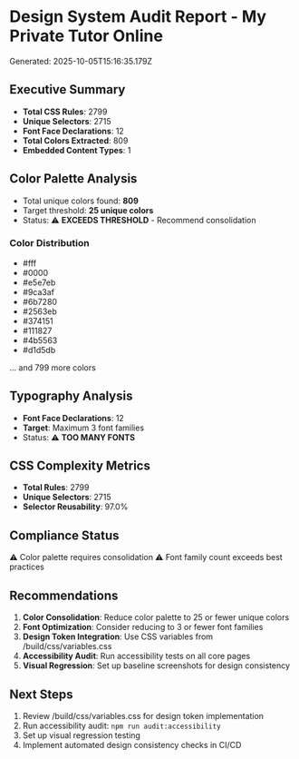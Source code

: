 
# Design System Audit Report - My Private Tutor Online
Generated: 2025-10-05T15:16:35.179Z

## Executive Summary
- **Total CSS Rules**: 2799
- **Unique Selectors**: 2715
- **Font Face Declarations**: 12
- **Total Colors Extracted**: 809
- **Embedded Content Types**: 1

## Color Palette Analysis
- Total unique colors found: **809**
- Target threshold: **25 unique colors**
- Status: ⚠️  **EXCEEDS THRESHOLD** - Recommend consolidation

### Color Distribution
- #fff
- #0000
- #e5e7eb
- #9ca3af
- #6b7280
- #2563eb
- #374151
- #111827
- #4b5563
- #d1d5db

... and 799 more colors

## Typography Analysis
- **Font Face Declarations**: 12
- **Target**: Maximum 3 font families
- Status: ⚠️  **TOO MANY FONTS**

## CSS Complexity Metrics
- **Total Rules**: 2799
- **Unique Selectors**: 2715
- **Selector Reusability**: 97.0%

## Compliance Status
⚠️ Color palette requires consolidation
⚠️ Font family count exceeds best practices

## Recommendations
1. **Color Consolidation**: Reduce color palette to 25 or fewer unique colors
2. **Font Optimization**: Consider reducing to 3 or fewer font families
3. **Design Token Integration**: Use CSS variables from /build/css/variables.css
4. **Accessibility Audit**: Run accessibility tests on all core pages
5. **Visual Regression**: Set up baseline screenshots for design consistency

## Next Steps
1. Review /build/css/variables.css for design token implementation
2. Run accessibility audit: `npm run audit:accessibility`
3. Set up visual regression testing
4. Implement automated design consistency checks in CI/CD
  